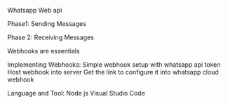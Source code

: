 Whatsapp Web api

Phase1: Sending Messages

Phase 2: Receiving Messages

Webhooks are essentials

Implementing Webhooks:
Simple webhook setup with whatsapp api token
Host webhook into server
Get the link to configure it into whatsapp cloud webhook

Language and Tool:
Node js
Visual Studio Code
